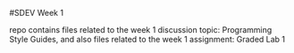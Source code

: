 #SDEV Week 1

repo contains files related to the week 1 discussion topic: Programming Style Guides,
and also files related to the week 1 assignment: Graded Lab 1
